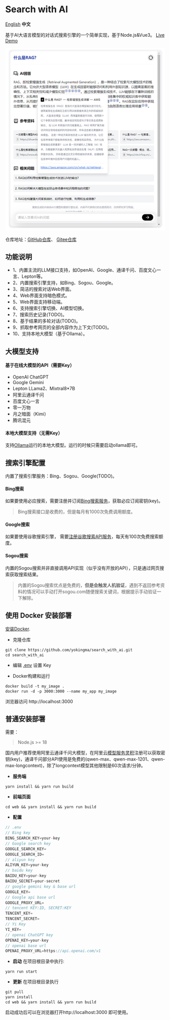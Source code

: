 # Search with AI
[English](./README.md) **中文**  

基于AI大语言模型的对话式搜索引擎的一个简单实现，基于Node.js&Vue3。 [Live Demo](https://isou.chat/)  

<div align="center">
 <img src="./screenshot_cn.jpg" alt="Search with AI" />
</div>

仓库地址：[GitHub仓库](https://github.com/yokingma/search_with_ai)、 [Gitee仓库](https://gitee.com/zac_ma/search_with_ai)  

## 功能说明
* 1、内置主流的LLM接口支持，如OpenAI、Google、通译千问、百度文心一言、Lepton等。
* 2、内置搜索引擎支持，如Bing、Sogou、Google。
* 3、简洁的搜索对话Web界面。
* 4、Web界面支持暗色模式。
* 5、Web界面支持移动端。
* 6、支持搜索引擎切换、AI模型切换。
* 7、搜索历史记录(TODO)。
* 8、基于结果的多轮对话(TODO)。
* 9、抓取参考网页的全部内容作为上下文(TODO)。
* 10、支持本地大模型（基于Ollama）。

## 大模型支持

#### 基于在线大模型的API（需要Key）
* OpenAI ChatGPT
* Google Gemini
* Lepton LLama2、Mixtral8*7B
* 阿里云通译千问
* 百度文心一言
* 零一万物
* 月之暗面（Kimi）
* 腾讯混元

#### 本地大模型支持（无需Key）
支持[Ollama](https://github.com/ollama/ollama)运行的本地大模型。运行的时候只需要启动ollama即可。

## 搜索引擎配置
内置了搜索引擎服务：Bing、Sogou、Google(TODO)。

#### Bing搜索
如果要使用必应搜索，需要注册并订阅[Bing搜索服务](https://www.microsoft.com/en-us/bing/apis/bing-web-search-api)，获取必应订阅密钥(key)。

> Bing搜索接口是收费的，但是每月有1000次免费调用额度。

#### Google搜索
如果要使用谷歌搜索引擎， 需要[注册谷歌搜索API服务](https://developers.google.com/custom-search)，每天有100次免费搜索额度。

#### Sogou搜索
内置的Sogou搜索并非直接调用API实现（似乎没有开放的API），只是通过网页搜索获取搜索结果。
> 内置的Sogou搜索优点是免费的，**但是会触发人机验证**，遇到不返回参考资料的情况可以手动打开sogou.com随便搜索关键词，根据提示手动验证一下解除。

## 使用 Docker 安装部署

[安装Docker](https://docs.docker.com/install/).
* 克隆仓库
```shell
git clone https://github.com/yokingma/search_with_ai.git
cd search_with_ai
```
* 编辑 [.env](https://github.com/yokingma/search_with_ai/blob/main/.env) 设置 Key

* Docker构建和运行
```shell
docker build -t my_image .
docker run -d -p 3000:3000 --name my_app my_image
```
浏览器访问 http://localhost:3000

## 普通安装部署

需要：
> Node.js >= 18

国内用户推荐使用阿里云通译千问大模型，在阿里云[模型服务灵积](https://dashscope.aliyun.com/)注册可以获取密钥(key)，通译千问部分API使用是免费的(qwen-max、qwen-max-1201、qwen-max-longcontext)，除了longcontext模型其他限制是60次请求/分钟。

* **服务端**
```shell
yarn install && yarn run build
```

* **前端页面**
```shell
cd web && yarn install && yarn run build
```

* **配置**
```ts
// .env
// Bing key
BING_SEARCH_KEY=your-key
// Google search key
GOOGLE_SEARCH_KEY=
GOOGLE_SEARCH_ID=
// aliyun key
ALIYUN_KEY=your-key
// baidu key
BAIDU_KEY=your-key
BAIDU_SECRET=your-secret
// google gemini key & base url
GOOGLE_KEY=
// Google api base url
GOOGLE_PROXY_URL=
// tencent KEY:ID, SECRET:KEY
TENCENT_KEY=
TENCENT_SECRET=
// Yi Key
YI_KEY=
// openai ChatGPT key
OPENAI_KEY=your-key
// openai base url
OPENAI_PROXY_URL=https://api.openai.com/v1
```

* **启动**
在项目根目录中执行:
```shell
yarn run start 
```

* **更新**
在项目根目录执行
```shell
git pull
yarn install
cd web && yarn install && yarn run build
```

启动成功后可以在浏览器打开http://localhost:3000 即可使用。
